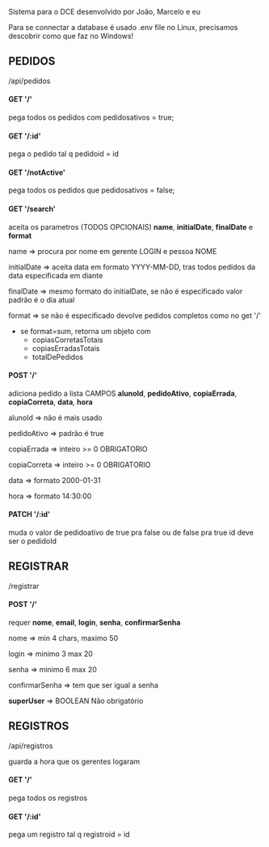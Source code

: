 
Sistema para o DCE desenvolvido por João, Marcelo e eu

Para se connectar a database é usado .env file no Linux, precisamos descobrir como que faz no Windows!

## PEDIDOS

  /api/pedidos

  #### GET '/'
  
  pega todos os pedidos com pedidosativos = true;

  #### GET '/:id'
  
  pega o pedido tal q pedidoid = id

  #### GET '/notActive'
  
  pega todos os pedidos que pedidosativos = false;

  #### GET '/search'
  
  aceita os parametros (TODOS OPCIONAIS) **name**, **initialDate**, **finalDate** e **format**
  
  name => procura por nome em gerente LOGIN e pessoa NOME
  
  initialDate => aceita data em formato YYYY-MM-DD, tras todos pedidos da data especificada em diante 
  
  finalDate => mesmo formato do initialDate, se não é especificado valor padrão é o dia atual
  
  format => se não é especificado devolve pedidos completos como no get '/'
  - se format=sum, retorna um objeto com
	- copiasCorretasTotais
	- copiasErradasTotais
	- totalDePedidos

  #### POST '/'
  
  adiciona pedido a lista CAMPOS **alunoId**, **pedidoAtivo**, **copiaErrada**, **copiaCorreta**, **data**, **hora**
  
  alunoId => não é mais usado
  
  pedidoAtivo => padrão é true
  
  copiaErrada => inteiro >= 0 OBRIGATORIO
  
  copiaCorreta => inteiro >= 0 OBRIGATORIO
  
  data => formato 2000-01-31
  
  hora => formato 14:30:00

  #### PATCH '/:id'
  muda o valor de pedidoativo de true pra false ou de false pra true
  id deve ser o pedidoId 

## REGISTRAR
  /registrar

  #### POST '/'
  requer **nome**, **email**, **login**, **senha**, **confirmarSenha**
  
  nome => min 4 chars, maximo 50
  
  login => minimo 3 max 20
  
  senha => minimo 6 max 20
  
  confirmarSenha => tem que ser igual a senha
  
  **superUser** => BOOLEAN Não obrigatório

## REGISTROS
  /api/registros

  guarda a hora que os gerentes logaram
    
  #### GET '/'
  pega todos os registros
  #### GET '/:id'
  pega um registro tal q registroid = id

